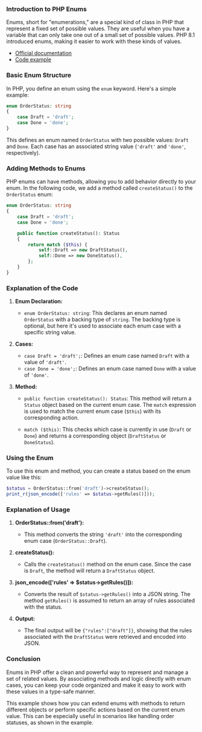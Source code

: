 ### Introduction to PHP Enums

Enums, short for "enumerations," are a special kind of class in PHP that represent a fixed set of possible values. They are useful when you have a variable that can only take one out of a small set of possible values. PHP 8.1 introduced enums, making it easier to work with these kinds of values.

- [Official documentation](https://www.php.net/manual/en/language.enumerations.backed.php)
- [Code example](../public/src/EnumExample.php)

### Basic Enum Structure

In PHP, you define an enum using the `enum` keyword. Here's a simple example:

```php
enum OrderStatus: string
{
    case Draft = 'draft';
    case Done = 'done';
}
```

This defines an enum named `OrderStatus` with two possible values: `Draft` and `Done`. Each case has an associated string value (`'draft'` and `'done'`, respectively).

### Adding Methods to Enums

PHP enums can have methods, allowing you to add behavior directly to your enum. In the following code, we add a method called `createStatus()` to the `OrderStatus` enum:

```php
enum OrderStatus: string
{
    case Draft = 'draft';
    case Done = 'done';

    public function createStatus(): Status
    {
        return match ($this) {
            self::Draft => new DraftStatus(),
            self::Done => new DoneStatus(),
        };
    }
}
```

### Explanation of the Code

1. **Enum Declaration:**
   - `enum OrderStatus: string`: This declares an enum named `OrderStatus` with a backing type of `string`. The backing type is optional, but here it's used to associate each enum case with a specific string value.

2. **Cases:**
   - `case Draft = 'draft';`: Defines an enum case named `Draft` with a value of `'draft'`.
   - `case Done = 'done';`: Defines an enum case named `Done` with a value of `'done'`.

3. **Method:**
   - `public function createStatus(): Status`: This method will return a `Status` object based on the current enum case. The `match` expression is used to match the current enum case (`$this`) with its corresponding action.

   - `match ($this)`: This checks which case is currently in use (`Draft` or `Done`) and returns a corresponding object (`DraftStatus` or `DoneStatus`).

### Using the Enum

To use this enum and method, you can create a status based on the enum value like this:

```php
$status = OrderStatus::from('draft')->createStatus();
print_r(json_encode(['rules' => $status->getRules()]));
```

### Explanation of Usage

1. **OrderStatus::from('draft'):**
   - This method converts the string `'draft'` into the corresponding enum case (`OrderStatus::Draft`).

2. **createStatus():**
   - Calls the `createStatus()` method on the enum case. Since the case is `Draft`, the method will return a `DraftStatus` object.

3. **json_encode(['rules' => $status->getRules()]):**
   - Converts the result of `$status->getRules()` into a JSON string. The method `getRules()` is assumed to return an array of rules associated with the status.

4. **Output:**
   - The final output will be `{"rules":["draft"]}`, showing that the rules associated with the `DraftStatus` were retrieved and encoded into JSON.

### Conclusion

Enums in PHP offer a clean and powerful way to represent and manage a set of related values. By associating methods and logic directly with enum cases, you can keep your code organized and make it easy to work with these values in a type-safe manner.

This example shows how you can extend enums with methods to return different objects or perform specific actions based on the current enum value. This can be especially useful in scenarios like handling order statuses, as shown in the example.